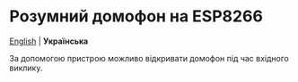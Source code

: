# Розумний домофон на ESP8266

[English](https://github.com/Artifan92/smart_domofon/blob/master/README_EN.md) | **Українська**

За допомогою пристрою можливо відкривати домофон під час вхідного виклику.
